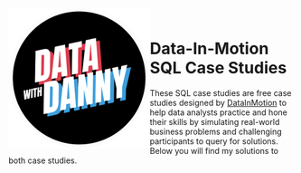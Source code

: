 <a href="https://8weeksqlchallenge.com/"> <img align="left" width="250" height="250" src="https://github.com/ChrisF03/Danny-Ma-SQL-Case-Studies-/blob/main/data-with-danny-logo-removebg-preview.png"></a>
<br>
# Data-In-Motion SQL Case Studies
These SQL case studies are free case studies designed by [DataInMotion](https://d-i-motion.com/) to help data analysts practice and hone their skills by simulating real-world business problems and challenging participants to query for solutions. Below you will find my solutions to both case studies.
